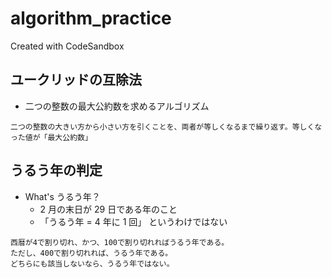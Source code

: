 # algorithm_practice

Created with CodeSandbox

## ユークリッドの互除法

- 二つの整数の最大公約数を求めるアルゴリズム

```
二つの整数の大きい方から小さい方を引くことを、両者が等しくなるまで繰り返す。等しくなった値が「最大公約数」
```

## うるう年の判定

- What's うるう年？
  - 2 月の末日が 29 日である年のこと
  - 「うるう年 = 4 年に 1 回」 というわけではない

```
西暦が4で割り切れ、かつ、100で割り切れればうるう年である。
ただし、400で割り切れれば、うるう年である。
どちらにも該当しないなら、うるう年ではない。
```
